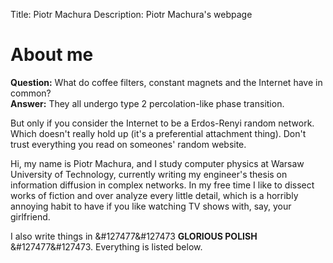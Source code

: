 Title:        Piotr Machura
Description:  Piotr Machura's webpage

# About me 
**Question:** What do coffee filters, constant magnets and the Internet have in common?<br>
**Answer:** They all undergo type 2 percolation-like phase transition.

But only if you consider the Internet to be a Erdos-Renyi random network. Which doesn't really hold up (it's a
preferential attachment thing). Don't trust everything you read on someones' random website.

Hi, my name is Piotr Machura, and I study computer physics at Warsaw University of Technology, currently writing my
engineer's thesis on information diffusion in complex networks. In my free time I like to dissect works of fiction and over analyze every little detail, which is a horribly annoying
habit to have if you like watching TV shows with, say, your girlfriend.

I also write things in &#127477&#127473 **GLORIOUS POLISH** &#127477&#127473. Everything is listed below.
